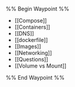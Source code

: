 %% Begin Waypoint %%
- [[Compose]]
- [[Containers]]
- [[DNS]]
- [[dockerfile]]
- [[Images]]
- [[Networking]]
- [[Questions]]
- [[Volume vs Mount]]

%% End Waypoint %%